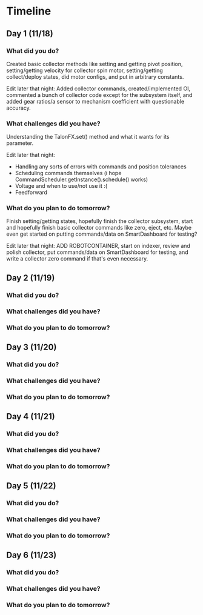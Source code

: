 # Timeline

## Day 1 (11/18)

### What did you do?
Created basic collector methods like setting and getting pivot position, setting/getting velocity for collector spin motor, setting/getting collect/deploy states,
did motor configs, and put in arbitrary constants.

Edit later that night: Added collector commands, created/implemented OI, commented a bunch of collector code except for the subsystem itself, and added gear ratios/a sensor to mechanism coefficient with questionable accuracy.

### What challenges did you have?
Understanding the TalonFX.set() method and what it wants for its parameter.

Edit later that night:
- Handling any sorts of errors with commands and position tolerances
- Scheduling commands themselves (i hope CommandScheduler.getInstance().schedule() works)
- Voltage and when to use/not use it :(
- Feedforward

### What do you plan to do tomorrow?
Finish setting/getting states, hopefully finish the collector subsystem, start and hopefully finish basic collector commands like zero, eject, etc. Maybe even get started on putting commands/data on SmartDashboard for testing?

Edit later that night: ADD ROBOTCONTAINER, start on indexer, review and polish collector, put commands/data on SmartDashboard for testing, and write a collector zero command if that's even necessary.

## Day 2 (11/19)

### What did you do?

### What challenges did you have?

### What do you plan to do tomorrow?

## Day 3 (11/20)

### What did you do?

### What challenges did you have?

### What do you plan to do tomorrow?

## Day 4 (11/21)

### What did you do?

### What challenges did you have?

### What do you plan to do tomorrow?

## Day 5 (11/22)

### What did you do?

### What challenges did you have?

### What do you plan to do tomorrow?

## Day 6 (11/23)

### What did you do?

### What challenges did you have?

### What do you plan to do tomorrow?